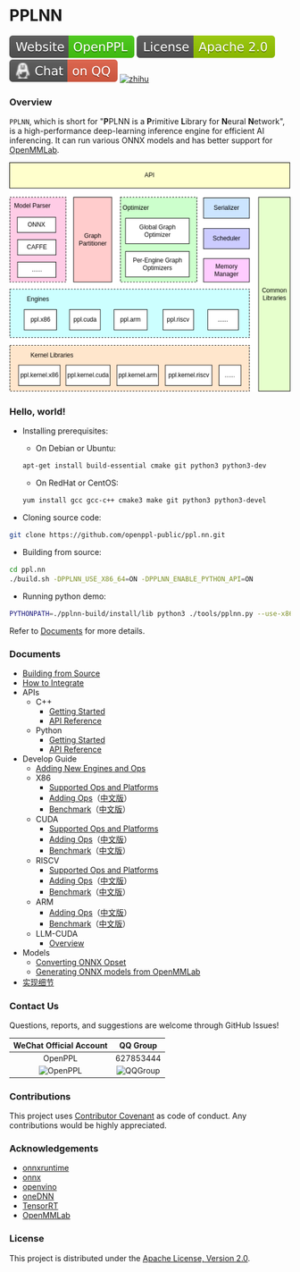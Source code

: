 # PPLNN

[![website](docs/images/Website-OpenPPL-brightgreen.svg)](https://openppl.ai/)
[![License](docs/images/License-Apache-2.0-green.svg)](LICENSE)
[![qq](docs/images/Chat-on-QQ-red.svg)](https://qm.qq.com/cgi-bin/qm/qr?k=X7JWUqOdBih71dUU9AZF2gD3PKjxaxB-)
[![zhihu](docs/images/Discuss-on-Zhihu.svg)](https://www.zhihu.com/people/openppl)

### Overview

`PPLNN`, which is short for "**P**PLNN is a **P**rimitive **L**ibrary for **N**eural **N**etwork", is a high-performance deep-learning inference engine for efficient AI inferencing. It can run various ONNX models and has better support for [OpenMMLab](https://github.com/open-mmlab).

![alt arch](docs/images/arch.png)

### Hello, world!

* Installing prerequisites:

    - On Debian or Ubuntu:

    ```bash
    apt-get install build-essential cmake git python3 python3-dev
    ```

    - On RedHat or CentOS:

    ```bash
    yum install gcc gcc-c++ cmake3 make git python3 python3-devel
    ```

* Cloning source code:

```bash
git clone https://github.com/openppl-public/ppl.nn.git
```

* Building from source:

```bash
cd ppl.nn
./build.sh -DPPLNN_USE_X86_64=ON -DPPLNN_ENABLE_PYTHON_API=ON
```

* Running python demo:

```bash
PYTHONPATH=./pplnn-build/install/lib python3 ./tools/pplnn.py --use-x86 --onnx-model tests/testdata/conv.onnx
```

Refer to [Documents](#documents) for more details.

### Documents

* [Building from Source](docs/en/building-from-source.md)
* [How to Integrate](docs/en/how-to-integrate.md)
* APIs
  - C++
    - [Getting Started](docs/en/cpp-getting-started.md)
    - [API Reference](docs/en/cpp-api-reference.md)
  - Python
    - [Getting Started](docs/en/python-getting-started.md)
    - [API Reference](docs/en/python-api-reference.md)
* Develop Guide
  - [Adding New Engines and Ops](docs/en/add-new-engines-and-ops.md)
  - X86
    - [Supported Ops and Platforms](docs/en/x86-doc/supported-ops-and-platforms.md)
    - [Adding Ops](docs/en/x86-doc/add_op.md)（[中文版](docs/cn/x86-doc/add_op.md)）
    - [Benchmark](docs/en/x86-doc/benchmark_tool.md)（[中文版](docs/cn/x86-doc/benchmark_tool.md)）
  - CUDA
    - [Supported Ops and Platforms](docs/en/cuda-doc/supported-ops-and-platforms.md)
    - [Adding Ops](docs/en/cuda-doc/add_op.md)（[中文版](docs/cn/cuda-doc/add_op.md)）
    - [Benchmark](docs/en/cuda-doc/benchmark_tool.md)（[中文版](docs/cn/cuda-doc/benchmark_tool.md)）
  - RISCV
    - [Supported Ops and Platforms](docs/en/riscv-doc/supported-ops-and-platforms.md)
    - [Adding Ops](docs/en/riscv-doc/add_op.md)（[中文版](docs/cn/riscv-doc/add_op.md)）
    - [Benchmark](docs/en/riscv-doc/benchmark_tool.md)（[中文版](docs/cn/riscv-doc/benchmark_tool.md)）
  - ARM
    - [Adding Ops](docs/en/arm-doc/add_op.md)（[中文版](docs/cn/arm-doc/add_op.md)）
    - [Benchmark](docs/en/arm-doc/benchmark_tool.md)（[中文版](docs/cn/arm-doc/benchmark_tool.md)）
  - LLM-CUDA
    - [Overview](docs/en/llm-cuda-overview.md)
* Models
  - [Converting ONNX Opset](docs/en/onnx-model-opset-convert-guide.md)
  - [Generating ONNX models from OpenMMLab](docs/en/model-convert-guide.md)
* [实现细节](docs/cn/details.md)

### Contact Us

Questions, reports, and suggestions are welcome through GitHub Issues!

| WeChat Official Account | QQ Group |
| :----:| :----: |
| OpenPPL | 627853444 |
| ![OpenPPL](docs/images/qrcode_for_gh_303b3780c847_258.jpg)| ![QQGroup](docs/images/qqgroup_s.jpg) |

### Contributions

This project uses [Contributor Covenant](https://www.contributor-covenant.org/) as code of conduct. Any contributions would be highly appreciated.

### Acknowledgements

* [onnxruntime](https://github.com/microsoft/onnxruntime)
* [onnx](https://github.com/onnx/onnx)
* [openvino](https://github.com/openvinotoolkit/openvino)
* [oneDNN](https://github.com/oneapi-src/oneDNN)
* [TensorRT](https://github.com/NVIDIA/TensorRT)
* [OpenMMLab](https://github.com/open-mmlab)

### License

This project is distributed under the [Apache License, Version 2.0](LICENSE).
